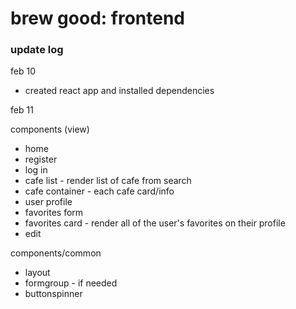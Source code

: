 # brew good: frontend

### update log

feb 10
* created react app and installed dependencies

feb 11


components (view)
* home
* register
* log in
* cafe list - render list of cafe from search
* cafe container - each cafe card/info
* user profile
* favorites form
* favorites card - render all of the user's favorites on their profile
* edit

components/common
* layout
* formgroup - if needed
* buttonspinner
